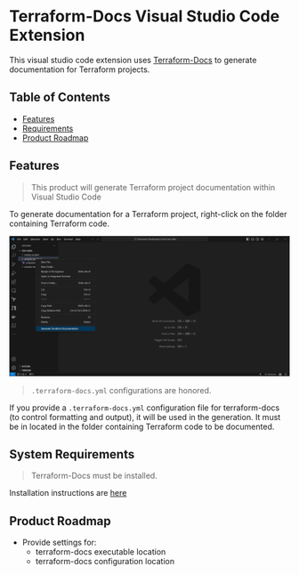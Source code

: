 # Terraform-Docs Visual Studio Code Extension

This visual studio code extension uses [Terraform-Docs](https://github.com/terraform-docs/terraform-docs) to generate documentation for Terraform projects.

## Table of Contents
<!-- TOC depthFrom:2 depthTo:2 updateOnSave:false -->

- [Features](#features)
- [Requirements](#requirements)
- [Product Roadmap](#product-roadmap)

## Features

> This product will generate Terraform project documentation within Visual Studio Code

To generate documentation for a Terraform project, right-click on the folder containing Terraform code.

![Right-Click Demo](docs/images/right-click-demo.jpg)

> ```.terraform-docs.yml``` configurations are honored.

If you provide a ```.terraform-docs.yml``` configuration file for terraform-docs (to control formatting and output), it will be used in the generation. It must be in located in the folder containing Terraform code to be documented.

## System Requirements

> Terraform-Docs must be installed.

Installation instructions are [here](https://github.com/terraform-docs/terraform-docs#installation)

## Product Roadmap

* Provide settings for:
    * terraform-docs executable location
    * terraform-docs configuration location